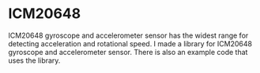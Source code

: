 # ICM20648
ICM20648 gyroscope and accelerometer sensor has the widest range for detecting acceleration and rotational speed. 
I made a library for ICM20648 gyroscope and accelerometer sensor. There is also an example code that uses the library. 
